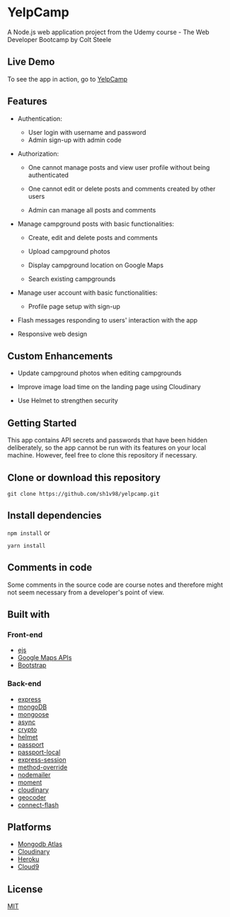 # YelpCamp

A Node.js web application project from the Udemy course - The Web Developer Bootcamp by Colt Steele

## Live Demo
To see the app in action, go to [YelpCamp](https://stormy-shelf-86103.herokuapp.com/)

## Features
* Authentication:

  * User login with username and password
  * Admin sign-up with admin code

* Authorization:

  * One cannot manage posts and view user profile without being authenticated

  * One cannot edit or delete posts and comments created by other users

  * Admin can manage all posts and comments

* Manage campground posts with basic functionalities:

  * Create, edit and delete posts and comments

  * Upload campground photos

  * Display campground location on Google Maps

  * Search existing campgrounds

* Manage user account with basic functionalities:

  * Profile page setup with sign-up

* Flash messages responding to users' interaction with the app

* Responsive web design

## Custom Enhancements
* Update campground photos when editing campgrounds

* Improve image load time on the landing page using Cloudinary

* Use Helmet to strengthen security

## Getting Started
This app contains API secrets and passwords that have been hidden deliberately, so the app cannot be run with its features on your local machine. However, feel free to clone this repository if necessary.

## Clone or download this repository
``` git clone https://github.com/sh1v98/yelpcamp.git ```
## Install dependencies
``` npm install ```
or

``` yarn install ```
## Comments in code
Some comments in the source code are course notes and therefore might not seem necessary from a developer's point of view.

## Built with
### Front-end
* [ejs](https://ejs.co/)
* [Google Maps APIs](https://developers.google.com/maps/)
* [Bootstrap](https://getbootstrap.com/docs/3.3/)
### Back-end
* [express](https://expressjs.com/)
* [mongoDB](https://www.mongodb.com/)
* [mongoose](https://mongoosejs.com/)
* [async](http://caolan.github.io/async/v3/)
* [crypto](https://nodejs.org/api/crypto.html#crypto_crypto)
* [helmet](https://helmetjs.github.io/)
* [passport](http://www.passportjs.org/)
* [passport-local](https://github.com/jaredhanson/passport-local#passport-local)
* [express-session](https://github.com/expressjs/session#express-session)
* [method-override](https://github.com/expressjs/method-override#method-override)
* [nodemailer](https://nodemailer.com/about/)
* [moment](https://momentjs.com/)
* [cloudinary](https://cloudinary.com/)
* [geocoder](https://github.com/wyattdanger/geocoder#geocoder)
* [connect-flash](https://github.com/jaredhanson/connect-flash#connect-flash)
## Platforms
* [Mongodb Atlas](https://www.mongodb.com/cloud/atlas/)
* [Cloudinary](https://cloudinary.com/)
* [Heroku](https://id.heroku.com/login)
* [Cloud9](https://aws.amazon.com/cloud9/?origin=c9io)

## License

[MIT](LICENSE)
